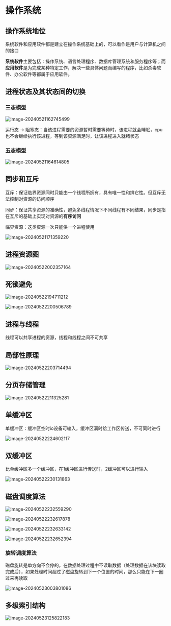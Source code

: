 # 操作系统

## 操作系统地位

系统软件和应用软件都是建立在操作系统基础上的，可以看作是用户与计算机之间的接口

**系统软件**主要包括：操作系统、语言处理程序、数据库管理系统和服务程序等；而**应用软件**是为完成某种特定工作，解决一些具体问题而编写的程序，比如杀毒软件、办公软件等都属于应用软件。



## 进程状态及其状态间的切换

### 三态模型

![image-20240521162745499](image-20240521162745499.png)

运行态 -> 阻塞态：当该进程需要的资源暂时需要等待时，该进程就会睡眠，cpu也不会继续执行该进程，等到该资源满足时，让该进程进入就绪状态

### 五态模型

 ![image-20240521164614805](image-20240521164614805.png)



## 同步和互斥

互斥：保证临界资源同时只能由一个线程所拥有，具有唯一性和排它性。但互斥无法控制对资源的访问顺序

同步：保证共享资源的准确性，避免多线程情况下不同线程有不同结果，同步是指在互斥的基础上实现对资源的**有序访问**

临界资源：这类资源一次只能供一个进程使用

![image-20240521171359220](image-20240521171359220.png)



## 进程资源图

![image-20240522002357164](image-20240522002357164.png)



## 死锁避免

![image-20240522194711212](image-20240522194711212.png)

![image-20240522200506789](image-20240522200506789.png)



## 进程与线程

线程可以共享进程的资源，线程和线程之间不可共享



## 局部性原理

![image-20240522203714494](image-20240522203714494-17163814474411.png)



## 分页存储管理

![image-20240522211325281](image-20240522211325281.png)



## 单缓冲区

单缓冲区：缓冲区空时io设备可输入，缓冲区满时给工作区传送，不可同时进行

![image-20240522224602117](image-20240522224602117.png)

## 双缓冲区

比单缓冲区多一个缓冲区，在1缓冲区进行传送时，2缓冲区可以进行输入

![image-20240522230131863](image-20240522230131863.png)



## 磁盘调度算法

![image-20240522232559290](image-20240522232559290.png)

![image-20240522232617878](image-20240522232617878.png)

![image-20240522232633142](image-20240522232633142.png)

![image-20240522232652394](image-20240522232652394.png)

### 旋转调度算法

磁盘旋转是单方向不会停的，在数据处理过程中不读取数据（处理数据在该块读取完成后），如果处理时间超过了磁盘旋转到下一个位置的时间，那么只能在下一圈过来再读取

![image-20240523003801086](image-20240523003801086.png)



## 多级索引结构

![image-20240523125822183](image-20240523125822183.png)
